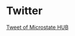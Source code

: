 # Twitter

<a class="twitter-timeline" href="https://twitter.com/intent/tweet?button_hashtag=MicrostateE&ref_src=twsrc%5Etfw" data-chrome="nofooter noborders transparent" data-height="800">Tweet of Microstate HUB</a>
<script async src="https://platform.twitter.com/widgets.js" charset="utf-8"></script>